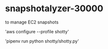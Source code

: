 # snapshotalyzer-30000
to manage EC2 snapshots

'aws configure --profile shotty'

'pipenv run python shotty/shotty.py'
